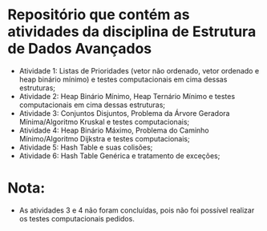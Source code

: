 # Repositório que contém as atividades da disciplina de Estrutura de Dados Avançados

- Atividade 1: Listas de Prioridades (vetor não ordenado, vetor ordenado e heap binário mínimo) e testes computacionais em cima dessas estruturas;
- Atividade 2: Heap Binário Mínimo, Heap Ternário Mínimo e testes computacionais em cima dessas estruturas;
- Atividade 3: Conjuntos Disjuntos, Problema da Árvore Geradora Mínima/Algoritmo Kruskal e testes computacionais;
- Atividade 4: Heap Binário Máximo, Problema do Caminho Mínimo/Algoritmo Dijkstra e testes computacionais;
- Atividade 5: Hash Table e suas colisões;
- Atividade 6: Hash Table Genérica e tratamento de exceções;

# Nota:
- As atividades 3 e 4 não foram concluídas, pois não foi possível realizar os testes computacionais pedidos.
